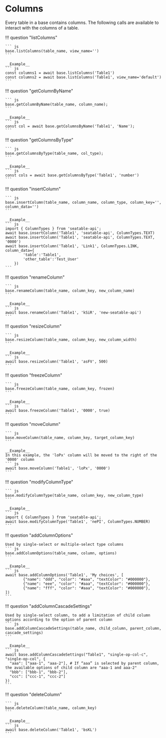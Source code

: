 # Columns

Every table in a base contains columns. The following calls are available to interact with the columns of a table.

!!! question "listColumns"

````
``` js
base.listColumns(table_name, view_name='')
```

__Example__
``` js
const columns1 = await base.listColumns('Table1')
const columns2 = await base.listColumns('Table1', view_name='default')
```
````

!!! question "getColumnByName"

````
``` js
base.getColumnByName(table_name, column_name);
```

__Example__
``` js
const col = await base.getColumnsByName('Table1', 'Name');
```
````

!!! question "getColumnsByType"

````
``` js
base.getColumnsByType(table_name, col_type);
```

__Example__
``` js
const cols = await base.getColumnsByType('Table1', 'number')
```
````

!!! question "insertColumn"

````
``` js
base.insertColumn(table_name, column_name, column_type, column_key='', column_data='')
```

__Example__
``` js
import { ColumnTypes } from 'seatable-api';
await base.insertColumn('Table1', 'seatable-api', ColumnTypes.TEXT)
await base.insertColumn('Table1', 'seatable-api', ColumnTypes.TEXT, '0000')
await base.insertColumn('Table1', 'Link1', ColumnTypes.LINK, column_data={
        'table':'Table1',
        'other_table':'Test_User'
    })
```
````

!!! question "renameColumn"

````
``` js
base.renameColumn(table_name, column_key, new_column_name)
```

__Example__
``` js
await base.renameColumn('Table1', 'kSiR', 'new-seatable-api')
```
````

!!! question "resizeColumn"

````
``` js
base.resizeColumn(table_name, column_key, new_column_width)
```

__Example__
``` js
await base.resizeColumn('Table1', 'asFV', 500)
```
````

!!! question "freezeColumn"

````
``` js
base.freezeColumn(table_name, column_key, frozen)
```

__Example__
``` js
await base.freezeColumn('Table1', '0000', true)
```
````

!!! question "moveColumn"

````
``` js
base.moveColumn(table_name, column_key, target_column_key)
```

__Example__
In this example, the 'loPx' column will be moved to the right of the '0000' column
``` js
await base.moveColumn('Table1', 'loPx', '0000')
```
````

!!! question "modifyColumnType"

````
``` js
base.modifyColumnType(table_name, column_key, new_column_type)
```

__Example__
``` js
import { ColumnTypes } from 'seatable-api';
await base.modifyColumnType('Table1', 'nePI', ColumnTypes.NUMBER)
```
````

!!! question "addColumnOptions"

````
Used by single-select or multiple-select type columns
``` js
base.addColumnOptions(table_name, column, options)
```

__Example__
``` js
await base.addColumnOptions('Table1', 'My choices', [
        {"name": "ddd", "color": "#aaa", "textColor": "#000000"},
        {"name": "eee", "color": "#aaa", "textColor": "#000000"},
        {"name": "fff", "color": "#aaa", "textColor": "#000000"},
])
```
````

!!! question "addColumnCascadeSettings"

````
Used by single-select column, to add a limitation of child column options according to the option of parent column
``` js
base.addColumnCascadeSettings(table_name, child_column, parent_column, cascade_settings)
```

__Example__
``` js
await base.addColumnCascadeSettings("Table1", "single-op-col-c", "single-op-col", {
  "aaa": ["aaa-1", "aaa-2"], # If “aaa” is selected by parent column, the available options of child column are "aaa-1 and aaa-2"
  "bbb": ["bbb-1", "bbb-2"],
  "ccc": ["ccc-1", "ccc-2"]
})
```
````

!!! question "deleteColumn"

````
``` js
base.deleteColumn(table_name, column_key)
```

__Example__
``` js
await base.deleteColumn('Table1', 'bsKL')
```
````

### 